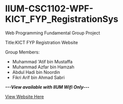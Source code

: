 # IIUM-CSC1102-WPF-KICT_FYP_RegistrationSys
Web Programming Fundamental Group Project

Title:KICT FYP Registration Website

Group Members:
 * Muhammad 'Atif bin Mustaffa
 * Muhammad Azfar bin Hamzah
 * Abdul Hadi bin Noordin
 * Fikri Arif bin Ahmad Sabri
 
 
 **_---View available with IIUM Wifi Only---_**
 
 [View Website Here](http://10.101.237.82/~atif/)
